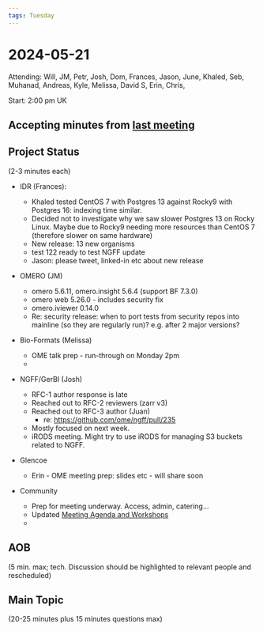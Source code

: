 ```yaml
---
tags: Tuesday
---
```


# 2024-05-21

Attending: Will, JM, Petr, Josh, Dom, Frances, Jason, June, Khaled, Seb, Muhanad, Andreas, Kyle, Melissa, David S, Erin, Chris,  

Start: 2:00 pm UK

## Accepting minutes from [last meeting](https://hackmd.io/team/ome?nav=overview)

## Project Status

(2-3 minutes each)

- IDR (Frances):
    - Khaled tested CentOS 7 with Postgres 13 against Rocky9 with Postgres 16: indexing time similar.
    - Decided not to investigate why we saw slower Postgres 13 on Rocky Linux. Maybe due to Rocky9 needing more resources than CentOS 7 (therefore slower on same hardware)
    - New release: 13 new organisms
    - test 122 ready to test NGFF update
    - Jason: please tweet, linked-in etc about new release

- OMERO (JM)
  - omero 5.6.11, omero.insight 5.6.4 (support BF 7.3.0)
  - omero web 5.26.0 - includes security fix
  - omero.iviewer 0.14.0
  - Re: security release: when to port tests from security repos into mainline (so they are regularly run)? e.g. after 2 major versions?

- Bio-Formats (Melissa)
  - OME talk prep - run-through on Monday 2pm
  - 

- NGFF/GerBI (Josh)
  - RFC-1 author response is late
  - Reached out to RFC-2 reviewers (zarr v3)
  - Reached out to RFC-3 author (Juan)
      - re: https://github.com/ome/ngff/pull/235
  - Mostly focused on next week.
  - iRODS meeting. Might try to use iRODS for managing S3 buckets related to NGFF.

- Glencoe
    - Erin - OME meeting prep: slides etc - will share soon

- Community
    - Prep for meeting underway. Access, admin, catering...
    - Updated [Meeting Agenda and Workshops](https://www.openmicroscopy.org/events/ome-community-meeting-2024/)
    - 

## AOB

(5 min. max; tech. Discussion should be highlighted to relevant people and rescheduled)

## Main Topic

(20-25 minutes plus 15 minutes questions max)
